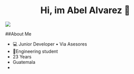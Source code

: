 <div align='center'>
  <h1>Hi, im Abel Alvarez 👋</h1>
</div>

<img src="https://i.imgur.com/BsP1kZb.png">


##About Me
- 💻 Junior Developer • Via Asesores
- 📓Engineering student
-  23 Years
-  Guatemala
-  

